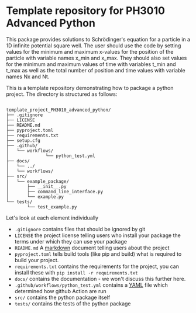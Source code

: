 # Template repository for PH3010 Advanced Python

This package provides solutions to Schrödinger's equation for a particle in a 1D infinite potential square well. The user should use the code by setting values for the minimum and maximum x-values for the position of the particle with variable names x_min and x_max. They should also set values for the minimum and maximum values of time with variables t_min and t_max as well as the total number of position and time values with variable names Nx and Nt. 

This is a template repository demonstrating how to package a python project. The directory is structured as follows:
```

template_project_PH3010_advanced_python/
├── .gitignore
├── LICENSE
├── README.md
├── pyproject.toml
├── requirements.txt
├── setup.cfg
├── .github/
│   └── workflows/
│              └── python_test.yml
├── docs/
│   └── ../
│   └── workflows/
├── src/
│   └── example_package/
│       ├── __init__.py
│       ├── command_line_interface.py
│       └── example.py
└── tests/
        └── test_example.py
```

Let's look at each element individually

* `.gitignore` contains files that should be ignored by git
* `LICENSE` the project license telling users who install your package the terms under which they can use your package
* `README.md` A [markdown](https://docs.github.com/en/get-started/writing-on-github/getting-started-with-writing-and-formatting-on-github/basic-writing-and-formatting-syntax) document telling users about the project
* `pyproject.toml` tells build tools (like pip and build) what is required to build your project.
* `requirements.txt` contains the requirements for the project, you can install these with `pip install -r requirements.txt`
* `docs/` contains the documentation - we won't discuss this further here.
* `.github/workflows/python_test.yml` contains a [YAML](https://yaml.org/) file which determined how github Action are run
* `src/` contains the python package itself
* `tests/` contains the tests of the python package

